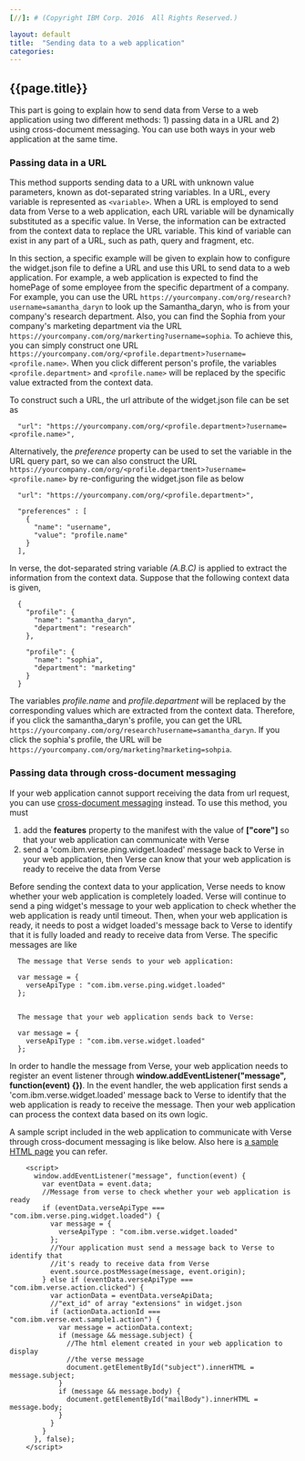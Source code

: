 ```yaml
---
[//]: # (Copyright IBM Corp. 2016  All Rights Reserved.)

layout: default
title:  "Sending data to a web application"
categories: 
---
```


## {{page.title}}  


This part is going to explain how to send data from Verse to a web application using two different methods: 1) passing data in a URL and 2) using cross-document messaging.
You can use both ways in your web application at the same time.

### Passing data in a URL

This method supports sending data to a URL with unknown value parameters, known as dot-separated string variables. In a URL, every variable is represented as `<variable>`. When a URL is employed to send data from Verse to a web application, each URL variable will be dynamically substituted as a specific value. In Verse, the information can be extracted from the context data to replace the URL variable. This kind of variable can exist in any part of a URL, such as path, query and fragment, etc.

In this section, a specific example will be given to explain how to configure the widget.json file to define a URL and use this URL to send data to a web application. For example, a web application is expected to find the homePage of some employee from the specific department of a company. For example, you can use the URL
`https://yourcompany.com/org/research?username=samantha_daryn` to look up the Samantha_daryn, who is from your company's research department. Also, you can find the Sophia from your company's marketing department via the URL `https://yourcompany.com/org/markerting?username=sophia`. To achieve this, you can simply construct one URL
`https://yourcompany.com/org/<profile.department>?username=<profile.name>`. When you click different person's profile, the variables `<profile.department>` and `<profile.name>` will be replaced by the specific value extracted from the context data.

To construct such a URL, the url attribute of the widget.json file can be set as

```
  "url": "https://yourcompany.com/org/<profile.department>?username=<profile.name>",
```

Alternatively, the _preference_ property can be used to set the variable in the URL query part, so we can also construct the URL `https://yourcompany.com/org/<profile.department>?username=<profile.name>` by re-configuring the widget.json file as below

```
  "url": "https://yourcompany.com/org/<profile.department>",
  
  "preferences" : [
    {
      "name": "username",
      "value": "profile.name"
    }
  ],
```

In verse, the dot-separated string variable _(A.B.C)_ is applied to extract the information from the context data. Suppose that the following context data is given,
```
  {
    "profile": {
      "name": "samantha_daryn",
      "department": "research"
    },
    
    "profile": {
      "name": "sophia",
      "department": "marketing"
    }
  }
```
The variables _profile.name_ and _profile.department_ will be replaced by the corresponding values which are extracted from the context data. Therefore, if you click the samantha_daryn's profile,
you can get the URL `https://yourcompany.com/org/research?username=samantha_daryn`. If you click the sophia's profile, the URL will be `https://yourcompany.com/org/marketing?marketing=sohpia`.


### Passing data through cross-document messaging

If your web application cannot support receiving the data from url request, you can use [cross-document messaging][1] instead. To use this method, you must 

1. add the __features__ property to the manifest with the value of  __["core"]__ so that your web application can communicate with Verse
1. send a 'com.ibm.verse.ping.widget.loaded' message back to Verse in your web application, then Verse can know that your web application is ready to receive the data from Verse

Before sending the context data to your application, Verse needs to know whether your web application is completely loaded. Verse will continue to send a ping widget's message to your web application to check whether the web application is ready until timeout. Then, when your web application is ready, it needs to post a widget loaded's message back to Verse to identify that it is fully loaded and ready to receive data from Verse. The specific messages are like 

```
  The message that Verse sends to your web application:
  
  var message = {
    verseApiType : "com.ibm.verse.ping.widget.loaded"
  };
  
```

```
  The message that your web application sends back to Verse:
  
  var message = {
    verseApiType : "com.ibm.verse.widget.loaded"
  };
```

In order to handle the message from Verse, your web application needs to register an event listener through __window.addEventListener("message", function(event) {})__.
In the event handler, the web application first sends a 'com.ibm.verse.widget.loaded' message back to Verse to identify that the web application is ready to receive the message. Then your web application can process the context data based on its own logic. 

A sample script included in the web application to communicate with Verse through cross-document messaging is like below. Also here is [a sample HTML page][2] you can refer.

```
    <script>
      window.addEventListener("message", function(event) {
        var eventData = event.data;
        //Message from verse to check whether your web application is ready
        if (eventData.verseApiType === "com.ibm.verse.ping.widget.loaded") {
          var message = {
            verseApiType : "com.ibm.verse.widget.loaded"
          };
          //Your application must send a message back to Verse to identify that
          //it's ready to receive data from Verse
          event.source.postMessage(message, event.origin);
        } else if (eventData.verseApiType === "com.ibm.verse.action.clicked") {
          var actionData = eventData.verseApiData;
          //"ext_id" of array "extensions" in widget.json
          if (actionData.actionId === "com.ibm.verse.ext.sample1.action") {
            var message = actionData.context;
            if (message && message.subject) {
              //The html element created in your web application to display
              //the verse message
              document.getElementById("subject").innerHTML = message.subject;
            }
            if (message && message.body) {
              document.getElementById("mailBody").innerHTML = message.body;
            }
          }
        }
      }, false);
    </script>
```

[1]: https://html.spec.whatwg.org/multipage/comms.html#web-messaging
[2]: {{site.baseurl}}/tutorials/sample-html.html
